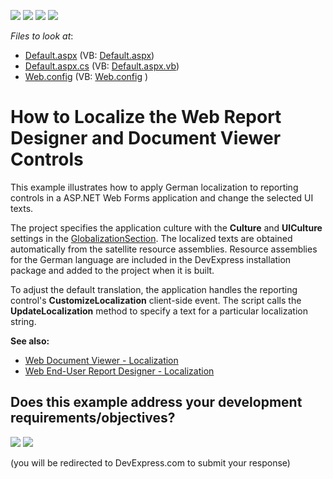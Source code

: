<!-- default badges list -->
![](https://img.shields.io/endpoint?url=https://codecentral.devexpress.com/api/v1/VersionRange/128597907/19.2.3%2B)
[![](https://img.shields.io/badge/Open_in_DevExpress_Support_Center-FF7200?style=flat-square&logo=DevExpress&logoColor=white)](https://supportcenter.devexpress.com/ticket/details/T200029)
[![](https://img.shields.io/badge/📖_How_to_use_DevExpress_Examples-e9f6fc?style=flat-square)](https://docs.devexpress.com/GeneralInformation/403183)
[![](https://img.shields.io/badge/💬_Leave_Feedback-feecdd?style=flat-square)](#does-this-example-address-your-development-requirementsobjectives)
<!-- default badges end -->
<!-- default file list -->
*Files to look at*:

* [Default.aspx](./CS/SubstituteLocalizationStringsExample/Default.aspx) (VB: [Default.aspx](./VB/SubstituteLocalizationStringsExample/Default.aspx))
* [Default.aspx.cs](./CS/SubstituteLocalizationStringsExample/Default.aspx.cs) (VB: [Default.aspx.vb](./VB/SubstituteLocalizationStringsExample/Default.aspx.vb))
* [Web.config](./CS/SubstituteLocalizationStringsExample/Web.config) (VB: [Web.config](./VB/SubstituteLocalizationStringsExample/Web.config) )
<!-- default file list end -->
# How to Localize the Web Report Designer and Document Viewer Controls

This example illustrates how to apply German localization to reporting controls in a ASP.NET Web Forms application and change the selected UI texts.

The project specifies the application culture with the **Culture** and **UICulture** settings in the [GlobalizationSection](https://docs.microsoft.com/en-us/dotnet/api/system.web.configuration.globalizationsection). The localized texts are obtained automatically from the satellite resource assemblies. Resource assemblies for the German language are included in the DevExpress installation package and added to the project when it is built.

To adjust the default translation, the application handles the reporting control's **CustomizeLocalization** client-side event. The script calls the **UpdateLocalization** method to specify a text for a particular localization string.
 
**See also:**

* [Web Document Viewer - Localization](https://docs.devexpress.com/XtraReports/116315/create-end-user-reporting-applications/web-reporting/asp-net-webforms-reporting/document-viewer/localization)
* [Web End-User Report Designer - Localization](https://docs.devexpress.com/XtraReports/400229/create-end-user-reporting-applications/web-reporting/asp-net-webforms-reporting/end-user-report-designer/localization)


<!-- feedback -->
## Does this example address your development requirements/objectives?

[<img src="https://www.devexpress.com/support/examples/i/yes-button.svg"/>](https://www.devexpress.com/support/examples/survey.xml?utm_source=github&utm_campaign=reporting-web-forms-localization&~~~was_helpful=yes) [<img src="https://www.devexpress.com/support/examples/i/no-button.svg"/>](https://www.devexpress.com/support/examples/survey.xml?utm_source=github&utm_campaign=reporting-web-forms-localization&~~~was_helpful=no)

(you will be redirected to DevExpress.com to submit your response)
<!-- feedback end -->
